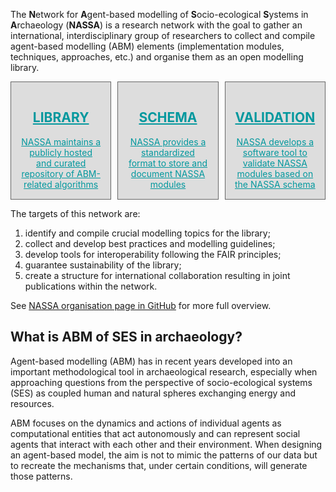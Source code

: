 <head>
  <link rel="stylesheet" href="https://use.fontawesome.com/releases/v5.15.4/css/all.css">
  <style>
    .grid-container{
      display: grid;
      grid-template-columns: repeat( auto-fit, minmax(150px, 1fr) );
      grid-gap: 10px;
    }
    .grid-element{
      background-color: #ddd;
      border: 1px solid;
      border-color: #666;
      text-align: center;
      padding: 15px;
    }
    .grid-symbol {
      text-align: center;
      font-size: 30px;
    }
  </style>
</head>

The **N**etwork for **A**gent-based modelling of **S**ocio-ecological **S**ystems in **A**rchaeology (**NASSA**) is a research network with the goal to gather an international, interdisciplinary group of researchers to collect and compile agent-based modelling (ABM) elements (implementation modules, techniques, approaches, etc.) and organise them as an open modelling library.

<div class="grid-container">
  <div class="grid-element">
    <a href="https://archaeology-abm.github.io/NASSA-modules" style="color: #03989E;">
    <h2>LIBRARY</h2>
    <div class="grid-symbol"><i class="fas fa-database" aria-hidden="true"></i></div>
    NASSA maintains a publicly hosted and curated repository of ABM-related algorithms
    </a>
  </div>
  <div class="grid-element">
    <a href="https://github.com/Archaeology-ABM/NASSA-schema" style="color: #03989E;">
    <h2>SCHEMA</h2>
    <div class="grid-symbol"><i class="fas fa-code" aria-hidden="true"></i></div>
    NASSA provides a standardized format to store and document NASSA modules
    </a>
  </div>
  <div class="grid-element">
    <a href="https://github.com/Archaeology-ABM/nassa-hs" style="color: #03989E;">
    <h2>VALIDATION</h2>
    <div class="grid-symbol"><i class="fas fa-hammer" aria-hidden="true"></i></div>
    NASSA develops a software tool to validate NASSA modules based on the NASSA schema
    </a>
  </div>
</div>

The targets of this network are:

1. identify and compile crucial modelling topics for the library;
2. collect and develop best practices and modelling guidelines;
3. develop tools for interoperability following the FAIR principles;
4. guarantee sustainability of the library;
5. create a structure for international collaboration resulting in joint publications within the network.

See [NASSA organisation page in GitHub](https://github.com/Archaeology-ABM) for more  full overview.

## What is ABM of SES in archaeology?

Agent-based modelling (ABM) has in recent years developed into an important methodological tool in archaeological research, especially when approaching questions from the perspective of socio-ecological systems (SES) as coupled human and natural spheres exchanging energy and resources.

ABM focuses on the dynamics and actions of individual agents as computational entities that act autonomously and can represent social agents that interact with each other and their environment. When designing an agent-based model, the aim is not to mimic the patterns of our data but to recreate the mechanisms that, under certain conditions, will generate those patterns.
